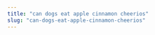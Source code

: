 ```yaml
---
title: "can dogs eat apple cinnamon cheerios"
slug: "can-dogs-eat-apple-cinnamon-cheerios"
---
```


